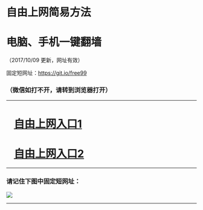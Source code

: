 ﻿# 自由上网简易方法

# 电脑、手机一键翻墙

（2017/10/09 更新，网址有效）

固定短网址：https://git.io/free99

### （微信如打不开，请转到浏览器打开）


***





# &nbsp;&nbsp; <a href="http://ft27503960.fwq-tz-1001.info/fwqtz01.html?t=10090018758 " target="_blank">自由上网入口1</a>
# &nbsp;&nbsp; <a href="http://ft1419130635.fwq-tz-1002.info/fwqtz02.html?t=100900113748 " target="_blank">自由上网入口2</a>
***

### 请记住下图中固定短网址：

<img src="https://s3-us-west-2.amazonaws.com/fwq-1001/yjfq-20170905okok.png" /> 


***

